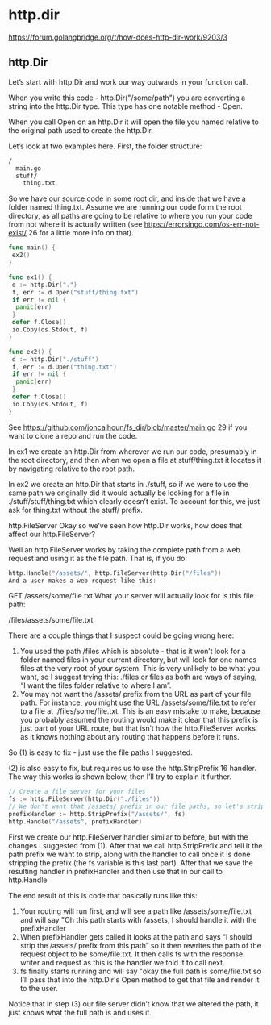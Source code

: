 # http.dir

<https://forum.golangbridge.org/t/how-does-http-dir-work/9203/3>

## http.Dir

Let’s start with http.Dir and work our way outwards in your function call.

When you write this code - http.Dir("/some/path") you are converting a string into the http.Dir type. This type has one notable method - Open.

When you call Open on an http.Dir it will open the file you named relative to the original path used to create the http.Dir.

Let’s look at two examples here. First, the folder structure:

```bash
/
  main.go
  stuff/
    thing.txt

```

So we have our source code in some root dir, and inside that we have a folder named thing.txt. Assume we are running our code form the root directory, as all paths are going to be relative to where you run your code from not where it is actually written (see <https://errorsingo.com/os-err-not-exist/> 26 for a little more info on that).

```go
func main() {
 ex2()
}

func ex1() {
 d := http.Dir(".")
 f, err := d.Open("stuff/thing.txt")
 if err != nil {
  panic(err)
 }
 defer f.Close()
 io.Copy(os.Stdout, f)
}

func ex2() {
 d := http.Dir("./stuff")
 f, err := d.Open("thing.txt")
 if err != nil {
  panic(err)
 }
 defer f.Close()
 io.Copy(os.Stdout, f)
}
```

See <https://github.com/joncalhoun/fs_dir/blob/master/main.go> 29 if you want to clone a repo and run the code.

In ex1 we create an http.Dir from wherever we run our code, presumably in the root directory, and then when we open a file at stuff/thing.txt it locates it by navigating relative to the root path.

In ex2 we create an http.Dir that starts in ./stuff, so if we were to use the same path we originally did it would actually be looking for a file in ./stuff/stuff/thing.txt which clearly doesn’t exist. To account for this, we just ask for thing.txt without the stuff/ prefix.

http.FileServer
Okay so we’ve seen how http.Dir works, how does that affect our http.FileServer?

Well an http.FileServer works by taking the complete path from a web request and using it as the file path. That is, if you do:

```go
http.Handle("/assets/", http.FileServer(http.Dir("/files"))
And a user makes a web request like this:
```

GET /assets/some/file.txt
What your server will actually look for is this file path:

/files/assets/some/file.txt

There are a couple things that I suspect could be going wrong here:

1. You used the path /files which is absolute - that is it won’t look for a folder named files in your current directory, but will look for one names files at the very root of your system. This is very unlikely to be what you want, so I suggest trying this: ./files or files as both are ways of saying, “I want the files folder relative to where I am”.
2. You may not want the /assets/ prefix from the URL as part of your file path. For instance, you might use the URL /assets/some/file.txt to refer to a file at ./files/some/file.txt. This is an easy mistake to make, because you probably assumed the routing would make it clear that this prefix is just part of your URL route, but that isn’t how the http.FileServer works as it knows nothing about any routing that happens before it runs.

So (1) is easy to fix - just use the file paths I suggested.

(2) is also easy to fix, but requires us to use the http.StripPrefix 16 handler. The way this works is shown below, then I’ll try to explain it further.

```go
// Create a file server for your files
fs := http.FileServer(http.Dir("./files"))
// We don't want that /assets/ prefix in our file paths, so let's strip it out.
prefixHandler := http.StripPrefix("/assets/", fs)
http.Handle("/assets", prefixHandler)

```

First we create our http.FileServer handler similar to before, but with the changes I suggested from (1). After that we call http.StripPrefix and tell it the path prefix we want to strip, along with the handler to call once it is done stripping the prefix (the fs variable is this last part). After that we save the resulting handler in prefixHandler and then use that in our call to http.Handle

The end result of this is code that basically runs like this:

1. Your routing will run first, and will see a path like /assets/some/file.txt and will say "Oh this path starts with /assets, I should handle it with the prefixHandler
2. When prefixHandler gets called it looks at the path and says “I should strip the /assets/ prefix from this path” so it then rewrites the path of the request object to be some/file.txt. It then calls fs with the response writer and request as this is the handler we told it to call next.
3. fs finally starts running and will say "okay the full path is some/file.txt so I’ll pass that into the http.Dir's Open method to get that file and render it to the user.

Notice that in step (3) our file server didn’t know that we altered the path, it just knows what the full path is and uses it.
